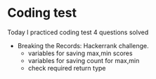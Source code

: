 # Coding test 
 
Today I practiced coding test 
4 questions solved

- Breaking the Records: Hackerrank challenge.
  - variables for saving max,min scores
  - variables for saving count for max,min
  - check required return type
